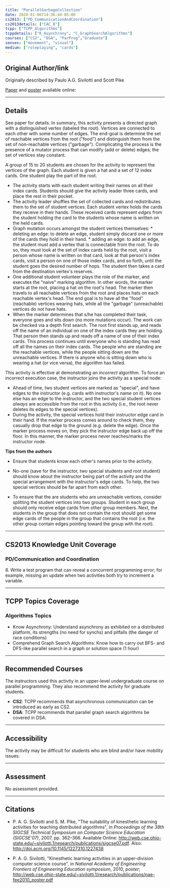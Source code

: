 ```yaml
---
title: "ParallelGarbageCollection"
date: 2020-01-06T14:36:44-05:00
cs2013: ["PD_CommunicationAndCoordination"]
cs2013details: ["CAC_8"]
tcpp: ["TCPP_Algorithms"]
tcppdetails: ["K_Asynchrony", "C_GraphSearchAlgorithms"]
courses: ["CS2", "DSA", "ParProg","Graduate"]
senses: ["movement", "visual"]
medium: ["roleplaying", "cards"]
---
```


## Original Author/link

Originally described by Paulo A.G. Sivilotti and Scott Pike

[Paper](http://web.cse.ohio-state.edu/~sivilotti.1/research/publications/sigcse07.pdf) and [poster](http://web.cse.ohio-state.edu/~sivilotti.1/research/publications/nae-fee2010_poster.pdf) available online:

---

## Details

See paper for details. In summary, this activity presents a directed graph with a distinguished vertex (labeled the root). Vertices are connected to each other with some number of edges.
The end-goal is determine the set of reachable vertices from the root ("food") and distinguish them from the set of non-reachable vertices ("garbage"). Complicating the process is the 
presence of a mutator process that can modify (add or delete) edges; the set of vertices stay constant. 

A group of 15 to 20 students are chosen for the activity to represent the vertices of the graph. Each student is given a hat and a set of 12 index cards. One student play the part of the root.

* The activity starts with each student writing their names on all their index cards. Students should give the activity leader three cards, and place the rest in their pocket.
* The activity leader shuffles the set of collected cards and redistributes them to the set of student vertices. Each student vertex holds the cards they receive in their hands. These received cards represent _edges_ from the 
  student holding the card to the students whose name is written on the held cards.
* Graph mutation occurs amongst the student vertices themselves:
      * deleting an edge: to delete an edge, student simply discard one or more of the cards they hold in their hand.
      * adding an edge: to add an edge, the student must add a vertex that is connectable from the root. To do so, they must look at the set of index cards held by the root, visit a person whose name is written on that card, look at 
        that person's index cards, visit a person on one of those index cards, and so forth, until the student goes the desired number of hops. The student then takes a card from the destination vertex's reserves.
* One additional student volunteer plays the role of the marker, and executes the "naive" marking algorithm. In other words, the marker starts at the root, placing a hat on the root's head. The marker then travels to all reachable vertices from the root and places hats on each reachable vertex's head. The end goal is to have all the "food" (reachable) vertices wearing hats, while all the "garbage" (unreachable) vertices do not have hats.
* When the marker determines that s/he has completed their task, everyone goes and sits down (no more mutations occur). The work can be checked via a depth first search. The root first stands up, and reads off the name of an individual on one of the index cards they are holding. That person then stands up and reads off a name of one of their index cards. This process continues until everyone who is standing has read off all the names on their index cards. The people who are standing are the reachable vertices, while the people sitting down are the unreachable vertices. If there is anyone who is sitting down who is wearing a hat (or vice versa), the algorithm has failed.


This activity is effective at demonstrating an _incorrect_ algorithm. To force an incorrect execution case, the instructor joins the activity as a special node:

*  Ahead of time, two student vertices are marked as "special", and have edges to the instructor (e.g. cards with instructor's name on it). No one else has an edge to the instructor, and the two special student vertices _always_ are 
   accessible from the root in this activity (i.e., the root never deletes its edges to the special vertices). 
*  During the activity, the special vertices hold their instructor edge card in their hand. If the marker process comes around to check them, they casually drop that edge to the ground (e.g. delete the edge). Once the marker process 
   moves on, they pick the instructor edge back up off the floor. In this manner, the marker process never reaches/marks the instructor node.
 

**Tips from the authors**
* Ensure that students know each other's names prior to the activity. 

* No-one (save for the instructor, two special students and root student) should know about the instructor being part of the activity and the special arrangement with the instructor's edge cards. To help, the two special vertices should be far apart from each other. 

* To ensure that the are students who are unreachable vertices, consider splitting the student vertices into two groups. Student in each group should only receive edge cards from other group members. Next, the students in the group that does not contain the root should get some edge cards of the people in the group that contains the root (i.e. the other group contain edges pointing toward the group with the root).

---

## CS2013 Knowledge Unit Coverage

### PD/Communication and Coordination

8\. Write a test program that can reveal a concurrent programming error; for example, missing an update when two activities both try to increment a variable. 

---

## TCPP Topics Coverage

### Algorithms Topics

* Know Asynchrony: Understand asynchrony as exhibited on a distributed platform, its strengths (no need for synchs) and pitfalls (the danger of race conditions)
* Comprehend Graph Search Algorithms: Know how to carry out BFS- and DFS-like parallel search in a graph or solution space (1 hour)

---

## Recommended Courses

The instructors used this activity in an upper-level undergraduate course on parallel programming. They also recommend the activity for graduate students.

* **CS2**: TCPP recommends that asynchronous communication can be introduced as early as CS2.
* **DSA**: TCPP recommends that parallel graph search algorithms be covered in DSA.

---

## Accessibility

The activity may be difficult for students who are blind and/or have mobility issues.


---


## Assessment 

No assessment provided. 

---

## Citations


* P. A. G. Sivilotti and S. M. Pike, "The suitability of kinesthetic learning activities for teaching distributed algorithms", in _Proceedings of the
  38th SIGCSE Technical Symposium on Computer Science Education (SIGCSE'07)_, 2007, pp. 362–366.
  Available Online: http://web.cse.ohio-state.edu/~sivilotti.1/research/publications/sigcse07.pdf. Also: http://doi.acm.org/10.1145/1227310.1227438

* P. A. G. Sivilotti, "Kinesthetic learning activities in an upper-division computer science course", in _National Academy of Engineering Frontiers
  of Engineering Education symposium_, 2010, _poster_; http://web.cse.ohio-state.edu/~sivilotti.1/research/publications/nae-fee2010_poster.pdf